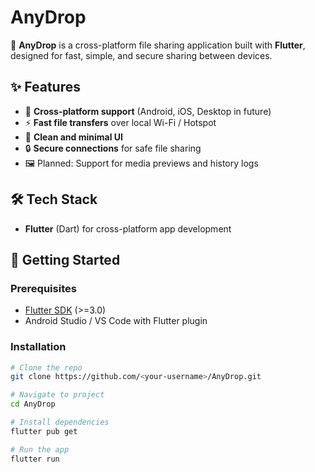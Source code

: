 # AnyDrop  

🚀 **AnyDrop** is a cross-platform file sharing application built with **Flutter**, designed for fast, simple, and secure sharing between devices.  

## ✨ Features  
- 📱 **Cross-platform support** (Android, iOS, Desktop in future)  
- ⚡ **Fast file transfers** over local Wi-Fi / Hotspot  
- 🎨 **Clean and minimal UI**  
- 🔒 **Secure connections** for safe file sharing  
- 🖼️ Planned: Support for media previews and history logs  

## 🛠️ Tech Stack  
- **Flutter** (Dart) for cross-platform app development  


## 🚀 Getting Started  

### Prerequisites  
- [Flutter SDK](https://flutter.dev/docs/get-started/install) (>=3.0)  
- Android Studio / VS Code with Flutter plugin  

### Installation  
```bash
# Clone the repo
git clone https://github.com/<your-username>/AnyDrop.git

# Navigate to project
cd AnyDrop

# Install dependencies
flutter pub get

# Run the app
flutter run


